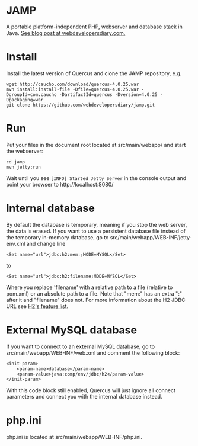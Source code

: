 JAMP
====
A portable platform-independent PHP, webserver and database stack in Java.
[See blog post at webdevelopersdiary.com.](http://www.webdevelopersdiary.com/1/post/2012/07/jamp-an-ultra-portable-php-web-server-and-database-stack-in-java.html)

Install
=======
Install the latest version of Quercus and clone the JAMP repository, e.g.

	wget http://caucho.com/download/quercus-4.0.25.war
	mvn install:install-file -Dfile=quercus-4.0.25.war -DgroupId=com.caucho -DartifactId=quercus -Dversion=4.0.25 -Dpackaging=war
	git clone https://github.com/webdevelopersdiary/jamp.git

Run
===
Put your files in the document root located at src/main/webapp/ and start the webserver:

	cd jamp
	mvn jetty:run

Wait until you see `[INFO] Started Jetty Server` in the console output and point your browser to http://localhost:8080/

Internal database
===================
By default the database is temporary, meaning if you stop the web server, the data is erased.
If you want to use a persistent database file instead of the temporary in-memory database,
go to src/main/webapp/WEB-INF/jetty-env.xml and change line

	<Set name="url">jdbc:h2:mem:;MODE=MYSQL</Set>


to

	<Set name="url">jdbc:h2:filename;MODE=MYSQL</Set>


Where you replace 'filename' with a relative path to a file (relative to pom.xml)
or an absolute path to a file. Note that "mem:" has an extra ":" after it and "filename" does not.
For more information about the H2 JDBC URL see [H2's feature list](http://www.h2database.com/html/features.html#database_url).

External MySQL database
=======================
If you want to connect to an external MySQL database, go to src/main/webapp/WEB-INF/web.xml
and comment the following block:

	<init-param>
		<param-name>database</param-name>
		<param-value>java:comp/env/jdbc/h2</param-value>
	</init-param>

With this code block still enabled, Quercus will just ignore all connect parameters
and connect you with the internal database instead.

php.ini
=======
php.ini is located at src/main/webapp/WEB-INF/php.ini.
